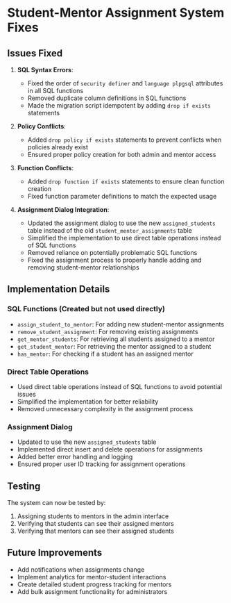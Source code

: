 # Student-Mentor Assignment System Fixes

## Issues Fixed

1. **SQL Syntax Errors**:
   - Fixed the order of `security definer` and `language plpgsql` attributes in all SQL functions
   - Removed duplicate column definitions in SQL functions
   - Made the migration script idempotent by adding `drop if exists` statements

2. **Policy Conflicts**:
   - Added `drop policy if exists` statements to prevent conflicts when policies already exist
   - Ensured proper policy creation for both admin and mentor access

3. **Function Conflicts**:
   - Added `drop function if exists` statements to ensure clean function creation
   - Fixed function parameter definitions to match the expected usage

4. **Assignment Dialog Integration**:
   - Updated the assignment dialog to use the new `assigned_students` table instead of the old `student_mentor_assignments` table
   - Simplified the implementation to use direct table operations instead of SQL functions
   - Removed reliance on potentially problematic SQL functions
   - Fixed the assignment process to properly handle adding and removing student-mentor relationships

## Implementation Details

### SQL Functions (Created but not used directly)
- `assign_student_to_mentor`: For adding new student-mentor assignments
- `remove_student_assignment`: For removing existing assignments
- `get_mentor_students`: For retrieving all students assigned to a mentor
- `get_student_mentor`: For retrieving the mentor assigned to a student
- `has_mentor`: For checking if a student has an assigned mentor

### Direct Table Operations
- Used direct table operations instead of SQL functions to avoid potential issues
- Simplified the implementation for better reliability
- Removed unnecessary complexity in the assignment process

### Assignment Dialog
- Updated to use the new `assigned_students` table
- Implemented direct insert and delete operations for assignments
- Added better error handling and logging
- Ensured proper user ID tracking for assignment operations

## Testing
The system can now be tested by:
1. Assigning students to mentors in the admin interface
2. Verifying that students can see their assigned mentors
3. Verifying that mentors can see their assigned students

## Future Improvements
- Add notifications when assignments change
- Implement analytics for mentor-student interactions
- Create detailed student progress tracking for mentors
- Add bulk assignment functionality for administrators